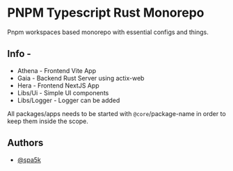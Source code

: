 # PNPM Typescript Rust Monorepo

Pnpm workspaces based monorepo with essential configs and things.

## Info -

- Athena - Frontend Vite App
- Gaia - Backend Rust Server using actix-web
- Hera - Frontend NextJS App
- Libs/Ui - Simple UI components
- Libs/Logger - Logger can be added

All packages/apps needs to be started with `@core`/package-name in order to keep them inside the scope.

## Authors

- [@spa5k](https://www.github.com/spa5k)
